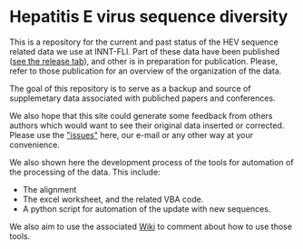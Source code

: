 # Hepatitis E virus sequence diversity
This is a repository for the current and past status of the HEV sequence related data we use at INNT-FLI.
Part of these data have been published ([see the release tab](https://github.com/qPCR4vir/HEV/releases)), 
and other is in preparation for publication. Please, refer to those publication for an overview of the organization of the data. 

The goal of this repository is to serve as a backup and source of supplemetary data associated with publiched 
papers and conferences.

We also hope that this site could generate some feedback from others authors which would want to see their original data inserted or corrected. Please use the ["issues"](https://github.com/qPCR4vir/HEV/issues) here, our e-mail or any other way at your convenience.

We also shown here the development process of the tools for automation of the processing of the data. This include:
+ The alignment
+ The excel worksheet, and the related VBA code.
+ A python script for automation of the update with new sequences.

We also aim to use the associated [Wiki](https://github.com/qPCR4vir/HEV/wiki) to comment about how to use those tools.


